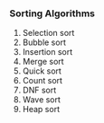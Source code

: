 ### Sorting Algorithms

1. Selection sort
3. Bubble sort
4. Insertion sort
5. Merge sort
6. Quick sort
7. Count sort
8. DNF sort
9. Wave sort
10. Heap sort
